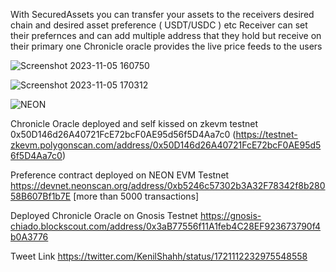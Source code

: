 
With SecuredAssets you can transfer your assets to the receivers desired chain and desired asset preference ( USDT/USDC ) etc
Receiver can set their prefernces and can add multiple address that they hold but receive on their primary one
Chronicle oracle provides the live price feeds to the users 


![Screenshot 2023-11-05 160750](https://github.com/KENILSHAHH/ETHLisbon2023/assets/93181200/c1873ee9-ad96-4fee-bba1-b997808aff16)




![Screenshot 2023-11-05 170312](https://github.com/KENILSHAHH/ETHLisbon2023/assets/93181200/4c71fecb-4e89-4d10-a107-1de02f205f8f)


![NEON](https://github.com/KENILSHAHH/ETHLisbon2023/assets/93181200/67921500-ce14-4490-8947-8cd0d072ca5a)


Chronicle Oracle deployed and self kissed on zkevm testnet 0x50D146d26A40721FcE72bcF0AE95d56f5D4Aa7c0 (https://testnet-zkevm.polygonscan.com/address/0x50D146d26A40721FcE72bcF0AE95d56f5D4Aa7c0)

Preference contract deployed on NEON EVM Testnet https://devnet.neonscan.org/address/0xb5246c57302b3A32F78342f8b28058B607Bf1b7E [more than 5000 transactions]

Deployed Chronicle Oracle on Gnosis Testnet https://gnosis-chiado.blockscout.com/address/0x3aB77556f11A1feb4C28EF923673790f4b0A3776

Tweet Link
https://twitter.com/KenilShahh/status/1721112232975548558

